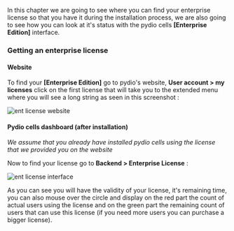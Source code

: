 In this chapter we are going to see where you can find your enterprise license so that you have it during the installation process, we are also going to see how you can look at it's status with the pydio cells **[Enterprise Edition]** interface.

### Getting an enterprise license

#### Website

To find your **[Enterprise Edition]** go to pydio's website, **User account > my licenses** click on the first license that will take you to the extended menu where you will see a long string as seen in this screenshot :

![ent license website](/images/2_getting_started/ent_license_website.png)


#### Pydio cells dashboard (after installation)

*We assume that you already have installed pydio cells using the license that we provided you on the website*

Now to find your license go to **Backend > Enterprise License** :

![ent license interface](/images/2_getting_started/ent_license_interface.png)

As you can see you will have the validity of your license, it's remaining time, you can also mouse over the circle and display on the red part the count of actual users using the license and on the green part the remaining count of users that can use this license (if you need more users you can purchase a bigger license).
